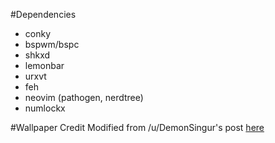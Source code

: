 #Dependencies
- conky
- bspwm/bspc
- shkxd
- lemonbar
- urxvt
- feh
- neovim (pathogen, nerdtree)
- numlockx

#Wallpaper Credit
Modified from /u/DemonSingur's post [here](https://www.reddit.com/r/archlinux/comments/4gc2lw/some_arch_wallpapers_i_made/?st=ivzxvmxu&sh=727d2f4e)
